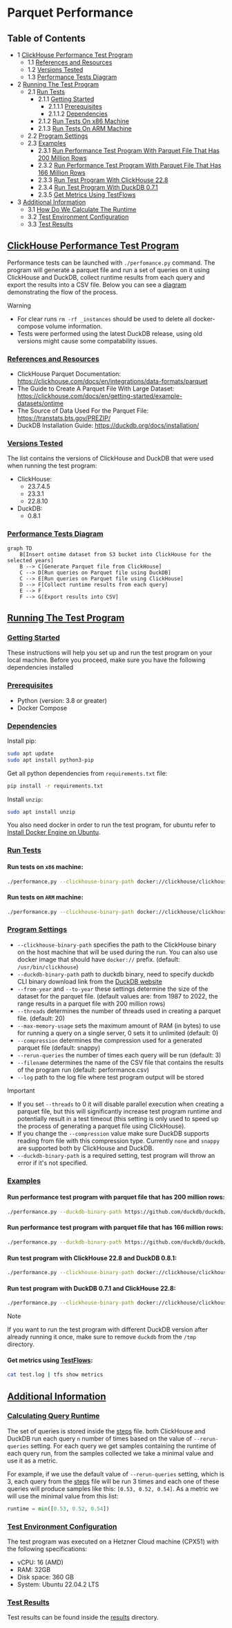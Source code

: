 # Parquet Performance

## Table of Contents

* 1 [ClickHouse Performance Test Program](#ClickHouse-Performance-Test-Program)
  * 1.1 [References and Resources](#references-and-resources)
  * 1.2 [Versions Tested](#versions-tested)
  * 1.3 [Performance Tests Diagram](#performance-tests-diagram)
* 2 [Running The Test Program](#running-the-test-program)
  * 2.1 [Run Tests](#run-tests)
    * 2.1.1 [Getting Started](#getting-started)
      * 2.1.1.1 [Prerequisites](#prerequisites)
      * 2.1.1.2 [Dependencies](#dependencies)
    * 2.1.2 [Run Tests On x86 Machine](#run-tests-on-x86-machine)
    * 2.1.3 [Run Tests On ARM Machine](#run-tests-on-arm-machine)
  * 2.2 [Program Settings](#program-settings)
  * 2.3 [Examples](#examples)
    * 2.3.1 [Run Performance Test Program With Parquet File That Has 200 Million Rows](#run-performance-test-program-with-parquet-file-that-has-200-million-rows)
    * 2.3.2 [Run Performance Test Program With Parquet File That Has 166 Million Rows](#run-performance-test-program-with-parquet-file-that-has-166-million-rows)
    * 2.3.3 [Run Test Program With ClickHouse 22.8](#run-test-program-with-clickhouse-228)
    * 2.3.4 [Run Test Program With DuckDB 0.7.1](#run-test-program-with-duckdb-071)
    * 2.3.5 [Get Metrics Using TestFlows](#get-metrics-using-testflows)
* 3 [Additional Information](#additional-information)
  * 3.1 [How Do We Calculate The Runtime](#how-do-we-calculate-the-runtime)
  * 3.2 [Test Environment Configuration](#test-environment-configuration)
  * 3.3 [Test Results](#test-results)

## [ClickHouse Performance Test Program](#table-of-contents)

Performance tests can be launched with `./perfomance.py` command. The program will generate a parquet file and run 
a set of queries on it using ClickHouse and DuckDB, collect runtime results from each query and export the 
results into a CSV file. Below you can see a [diagram](#performance-tests-diagram) demonstrating the flow of the process.

> [!WARNING]
> - For clear runs `rm -rf _instances` should be used to delete all docker-compose volume information.
> - Tests were performed using the latest DuckDB release, using old versions might cause some compatability issues.


### [References and Resources](#table-of-contents)

* ClickHouse Parquet Documentation: https://clickhouse.com/docs/en/integrations/data-formats/parquet
* The Guide to Create A Parquet File With Large Dataset: https://clickhouse.com/docs/en/getting-started/example-datasets/ontime
* The Source of Data Used For the Parquet File: https://transtats.bts.gov/PREZIP/
* DuckDB Installation Guide: https://duckdb.org/docs/installation/


### [Versions Tested](#table-of-contents)

The list contains the versions of ClickHouse and DuckDB that were used when running the test program:

* ClickHouse:
  * 23.7.4.5
  * 23.3.1
  * 22.8.10
* DuckDB:
  * 0.8.1

### [Performance Tests Diagram](#table-of-contents)
```mermaid
graph TD
    B[Insert ontime dataset from S3 bucket into ClickHouse for the selected years]
    B --> C[Generate Parquet file from ClickHouse]
    C --> D[Run queries on Parquet file using DuckDB]
    C --> E[Run queries on Parquet file using ClickHouse]
    D --> F[Collect runtime results from each query]
    E --> F
    F --> G[Export results into CSV]
```

## [Running The Test Program](#table-of-contents)

### [Getting Started](#table-of-contents)

These instructions will help you set up and run the test program on your local machine. Before you proceed, 
make sure you have the following dependencies installed

### [Prerequisites](#table-of-contents)
* Python (version: 3.8 or greater)
* Docker Compose

### [Dependencies](#table-of-contents)

Install pip:
  ```bash
  sudo apt update
  sudo apt install python3-pip
  ```
Get all python dependencies from `requirements.txt` file:

```bash
pip install -r requirements.txt
```

Install `unzip`:

```bash
sudo apt install unzip
```

You also need docker in order to run the test program, for ubuntu refer to [Install Docker Engine on Ubuntu](https://docs.docker.com/engine/install/ubuntu/).

### [Run Tests](#table-of-contents)

#### Run tests on `x86` machine:

```bash
./performance.py --clickhouse-binary-path docker://clickhouse/clickhouse-server:23.7.4.5-alpine --clickhouse-version 23.7.4.5 --duckdb-binary-path https://github.com/duckdb/duckdb/releases/download/v0.8.1/duckdb_cli-linux-amd64.zip 
```

#### Run tests on `ARM` machine:

```bash
./performance.py --clickhouse-binary-path docker://clickhouse/clickhouse-server:23.7.4.5-alpine --clickhouse-version 23.7.4.5 --duckdb-binary-path https://github.com/duckdb/duckdb/releases/download/v0.8.1/duckdb_cli-linux-aarch64.zip 
```

### [Program Settings](#table-of-contents)

- `--clickhouse-binary-path` specifies the path to the ClickHouse binary on the host machine that will be used during the run. You can also use docker image that should have `docker://` prefix. (default: `/usr/bin/clickhouse`)
- `--duckdb-binary-path` path to duckdb binary, need to specify duckdb CLI binary download link from the [DuckDB website]
- `--from-year` and `--to-year` these settings determine the size of the dataset for the parquet file. (default values are: from 1987 to 2022, the range results in a parquet file with 200 million rows)
- `--threads` determines the number of threads used in creating a parquet file. (default: 20)
- `--max-memory-usage` sets the maximum amount of RAM (in bytes) to use for running a query on a single server, 0 sets it to unlimited (default: 0)
- `--compression` determines the compression used for a generated parquet file (default: snappy)
- `--rerun-queries` the number of times each query will be run (default: 3)
- `--filename` determines the name of the CSV file that contains the results of the program run (default: performance.csv)
- `--log` path to the log file where test program output will be stored


> [!IMPORTANT] 
> - If you set `--threads` to 0 it will disable parallel execution when creating a parquet file, but this will significantly increase test program runtime and potentially result in a test timeout (this setting is only used to speed up the process of generating a parquet file using ClickHouse).
> - If you change the `--compression` value make sure DuckDB supports reading from file with this compression type. Currently `none` and `snappy` are supported both by ClickHouse and DuckDB.
> - `--duckdb-binary-path` is a required setting, test program will throw an error if it's not specified. 

### [Examples](#table-of-contents)

#### Run performance test program with parquet file that has 200 million rows:

```bash
./performance.py --duckdb-binary-path https://github.com/duckdb/duckdb/releases/download/v0.8.1/duckdb_cli-linux-amd64.zip --clickhouse-binary-path docker://clickhouse/clickhouse-server:23.7.4.5-alpine --clickhouse-version 23.7.4.5 --to-year 2022 
```

#### Run performance test program with parquet file that has 166 million rows:

```bash
./performance.py --duckdb-binary-path https://github.com/duckdb/duckdb/releases/download/v0.8.1/duckdb_cli-linux-amd64.zip --clickhouse-binary-path docker://clickhouse/clickhouse-server:23.7.4.5-alpine --clickhouse-version 23.7.4.5 --to-year 2015 
```

#### Run test program with ClickHouse 22.8 and DuckDB 0.8.1:
```bash
./performance.py --clickhouse-binary-path docker://clickhouse/clickhouse-server:22.8 --clickhouse-version 22.8 --duckdb-binary-path https://github.com/duckdb/duckdb/releases/download/v0.8.1/duckdb_cli-linux-amd64.zip 
```

#### Run test program with DuckDB 0.7.1 and ClickHouse 22.8:
```bash
./performance.py --clickhouse-binary-path docker://clickhouse/clickhouse-server:22.8 --clickhouse-version 22.8 --duckdb-binary-path https://github.com/duckdb/duckdb/releases/download/v0.7.1/duckdb_cli-linux-amd64.zip 
```
> [!NOTE]
> If you want to run the test program with different DuckDB version after already running it once, make sure to remove `duckdb` from the `/tmp` directory.

#### Get metrics using [TestFlows]:
```bash
cat test.log | tfs show metrics
```

## [Additional Information](#table-of-contents)

### [Calculating Query Runtime](#table-of-contents)
The set of queries is stored inside the [steps] file. both ClickHouse and DuckDB run each query `n` number of times based on the value of `--rerun-queries` setting.
For each query we get samples containing the runtime of each query run, from the samples collected we take a minimal value and use it as a metric. 

For example, if we use the default value of `--rerun-queries` setting, which is 3, each query from the [steps] 
file will be run 3 times and each one of these queries will produce samples like this: `[0.53, 0.52, 0.54]`. As a metric we will use the minimal value from this list:
```python
runtime = min([0.53, 0.52, 0.54])
```
### [Test Environment Configuration](#table-of-contents)

The test program was executed on a Hetzner Cloud machine (CPX51) with the following specifications:

- vCPU: 16 (AMD)
- RAM: 32GB
- Disk space: 360 GB
- System: Ubuntu 22.04.2 LTS

### [Test Results](#table-of-contents)

Test results can be found inside the [results] directory.

[TestFlows]: https://testflows.com/
[steps]: https://github.com/Altinity/clickhouse-regression/blob/main/parquet/performance/tests/duckdb/steps.py
[DuckDB website]: https://duckdb.org/docs/installation/
[ontime airlines dataset]: https://clickhouse.com/docs/en/getting-started/example-datasets/ontime
[results]: https://github.com/Altinity/clickhouse-regression/tree/main/parquet/performance/results
